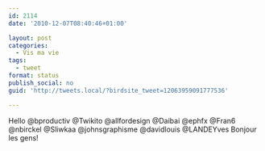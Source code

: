 ```yaml
---
id: 2114
date: '2010-12-07T08:40:46+01:00'

layout: post
categories:
  - Vis ma vie
tags:
  - tweet
format: status
publish_social: no
guid: 'http://tweets.local/?birdsite_tweet=12063959091777536'

---
```


Hello @bproductiv @Twikito @allfordesign @Daibai @ephfx @Fran6 @nbirckel @Sliwkaa @johnsgraphisme @davidlouis @LANDEYves Bonjour les gens!